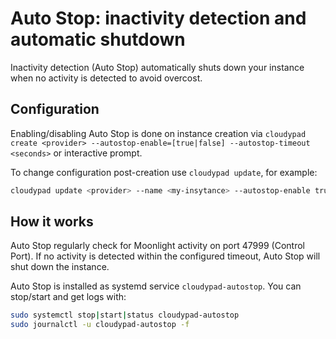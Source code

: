 # Auto Stop: inactivity detection and automatic shutdown

Inactivity detection (Auto Stop) automatically shuts down your instance when no activity is detected to avoid overcost.

## Configuration

Enabling/disabling Auto Stop is done on instance creation via `cloudypad create <provider> --autostop-enable=[true|false] --autostop-timeout <seconds>` or interactive prompt.

To change configuration post-creation use `cloudypad update`, for example:

```sh
cloudypad update <provider> --name <my-insytance> --autostop-enable true --autostop-timeout 600
```

## How it works

Auto Stop regularly check for Moonlight activity on port 47999 (Control Port). If no activity is detected within the configured timeout, Auto Stop will shut down the instance.

Auto Stop is installed as systemd service `cloudypad-autostop`. You can stop/start and get logs with:

```sh
sudo systemctl stop|start|status cloudypad-autostop
sudo journalctl -u cloudypad-autostop -f
```